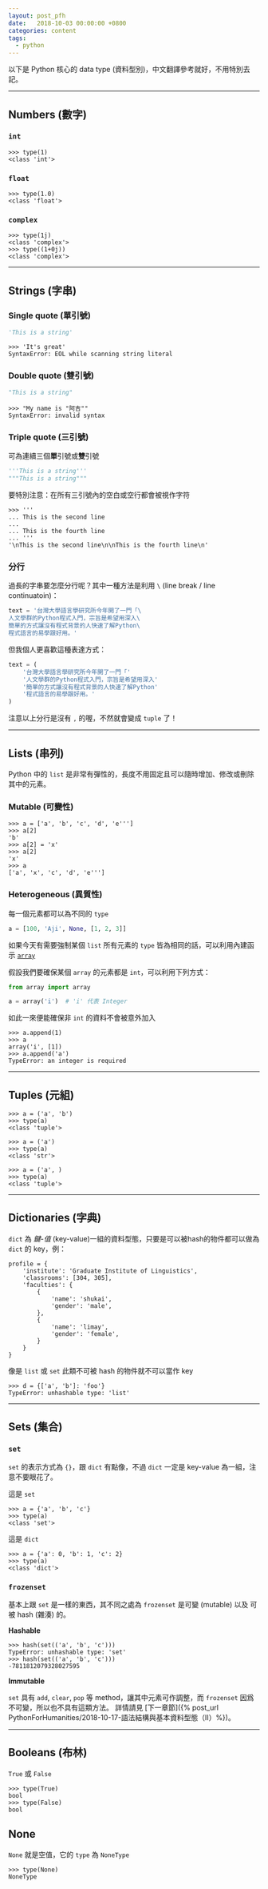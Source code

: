 ```yaml
---
layout: post_pfh
date:   2018-10-03 00:00:00 +0800
categories: content
tags:
  - python
---
```



以下是 Python 核心的 data type (資料型別)，中文翻譯參考就好，不用特別去記。

---

## Numbers (數字)

### `int`

```
>>> type(1)
<class 'int'>
```

### `float`

```
>>> type(1.0)
<class 'float'>
```

### `complex`

```
>>> type(1j)
<class 'complex'>
>>> type((1+0j))
<class 'complex'>
```

---

## Strings (字串)

### Single quote (單引號)

```python
'This is a string'
```

```
>>> 'It's great'
SyntaxError: EOL while scanning string literal
```

### Double quote (雙引號)

```python
"This is a string"
```

```
>>> "My name is "阿吉""
SyntaxError: invalid syntax
```

### Triple quote (三引號)

可為連續三個**單**引號或**雙**引號

```python
'''This is a string'''
"""This is a string"""
```

要特別注意：在所有三引號內的空白或空行都會被視作字符

```
>>> '''
... This is the second line
... 
... This is the fourth line
... '''
'\nThis is the second line\n\nThis is the fourth line\n'
```

### 分行

過長的字串要怎麼分行呢？其中一種方法是利用 `\` (line break / line continuatoin)：

```python
text = '台灣大學語言學研究所今年開了一門「\
人文學群的Python程式入門，宗旨是希望用深入\
簡單的方式讓沒有程式背景的人快速了解Python\
程式語言的易學跟好用。'
```

但我個人更喜歡這種表達方式：

```python
text = (
    '台灣大學語言學研究所今年開了一門「'
    '人文學群的Python程式入門，宗旨是希望用深入'
    '簡單的方式讓沒有程式背景的人快速了解Python'
    '程式語言的易學跟好用。'
)
```

注意以上分行是沒有 `,` 的喔，不然就會變成 `tuple` 了！

---

## Lists (串列)

Python 中的 `list` 是非常有彈性的，長度不用固定且可以隨時增加、修改或刪除其中的元素。

### Mutable (可變性)

```
>>> a = ['a', 'b', 'c', 'd', 'e''']
>>> a[2]
'b'
>>> a[2] = 'x'
>>> a[2]
'x'
>>> a
['a', 'x', 'c', 'd', 'e''']
```

### Heterogeneous (異質性)

每一個元素都可以為不同的 `type`

```python
a = [100, 'Aji', None, [1, 2, 3]]
```

如果今天有需要強制某個 `list` 所有元素的 `type` 皆為相同的話，可以利用內建函示 [`array`](https://docs.python.org/3/library/array.html)

假設我們要確保某個 `array` 的元素都是 `int`，可以利用下列方式：

```python
from array import array

a = array('i')  # 'i' 代表 Integer
```

如此一來便能確保非 `int` 的資料不會被意外加入

```
>>> a.append(1)
>>> a
array('i', [1])
>>> a.append('a')
TypeError: an integer is required

```

---

## Tuples (元組)

```
>>> a = ('a', 'b')
>>> type(a)
<class 'tuple'>
```

```
>>> a = ('a')
>>> type(a)
<class 'str'>
```

```
>>> a = ('a', )
>>> type(a)
<class 'tuple'>
```

---

## Dictionaries (字典)

`dict` 為 *鍵*-*值* (key-value)一組的資料型態，只要是可以被hash的物件都可以做為 `dict` 的 key，例：

```
profile = {
    'institute': 'Graduate Institute of Linguistics',
    'classrooms': [304, 305],
    'faculties': {
        {
            'name': 'shukai',
            'gender': 'male',
        },
        {
            'name': 'limay',
            'gender': 'female',
        }
    }
}
```

像是 `list` 或 `set` 此類不可被 hash 的物件就不可以當作 key

```
>>> d = {['a', 'b']: 'foo'}
TypeError: unhashable type: 'list'
```
---

## Sets (集合)

### `set`

`set` 的表示方式為 `{}`，跟 `dict` 有點像，不過 `dict` 一定是 key-value 為一組，注意不要眼花了。

這是 `set`
```
>>> a = {'a', 'b', 'c'}
>>> type(a)
<class 'set'>
```

這是 `dict`
```
>>> a = {'a': 0, 'b': 1, 'c': 2}
>>> type(a)
<class 'dict'>
```

### `frozenset`

基本上跟 `set` 是一樣的東西，其不同之處為 `frozenset` 是可變 (mutable) 以及 可被 hash (雜湊) 的。

**Hashable**

```
>>> hash(set(('a', 'b', 'c')))
TypeError: unhashable type: 'set'
>>> hash(set(('a', 'b', 'c')))
-7811812079328027595
```

**Immutable**

`set` 具有 `add`, `clear`, `pop` 等 method，讓其中元素可作調整，而 `frozenset` 因爲不可變，所以也不具有這類方法。 詳情請見
[下一章節]({% post_url PythonForHumanities/2018-10-17-語法結構與基本資料型態（II）%})。

---

## Booleans (布林)

`True` 或 `False`

```
>>> type(True)
bool
>>> type(False)
bool
```

## None

`None` 就是空值，它的 `type` 為 `NoneType`

```
>>> type(None)
NoneType
```

